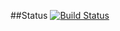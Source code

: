 ##Status
[![Build Status](https://travis-ci.org/GolovchenkoA/TravisCI.svg?branch=master)](https://travis-ci.org/GolovchenkoA/TravisCI)